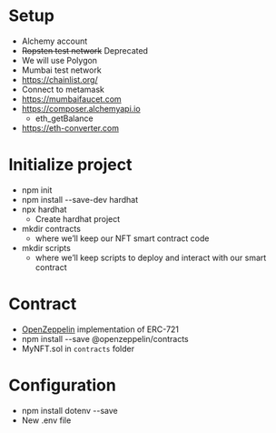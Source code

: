 # Setup

- Alchemy account
- ~~Ropsten test network~~ Deprecated
- We will use Polygon 
- Mumbai test network
- https://chainlist.org/
- Connect to metamask
- https://mumbaifaucet.com
- https://composer.alchemyapi.io
    - eth_getBalance
- https://eth-converter.com

# Initialize project
- npm init
- npm install --save-dev hardhat
- npx hardhat
    - Create hardhat project
- mkdir contracts
    - where we’ll keep our NFT smart contract code
- mkdir scripts
    - where we’ll keep scripts to deploy and interact with our smart contract

# Contract
- [OpenZeppelin](https://docs.openzeppelin.com/contracts/3.x/erc721) implementation of ERC-721
- npm install --save @openzeppelin/contracts
- MyNFT.sol in `contracts` folder

# Configuration
- npm install dotenv --save
- New .env file